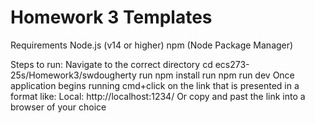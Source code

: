 # Homework 3 Templates

Requirements
    Node.js (v14 or higher)
    npm (Node Package Manager)

Steps to run:
    Navigate to the correct directory
        cd ecs273-25s/Homework3/swdougherty
    run npm install
    run npm run dev
    Once application begins running cmd+click on the link that is presented in a format like:
        Local:   http://localhost:1234/
    Or copy and past the link into a browser of your choice